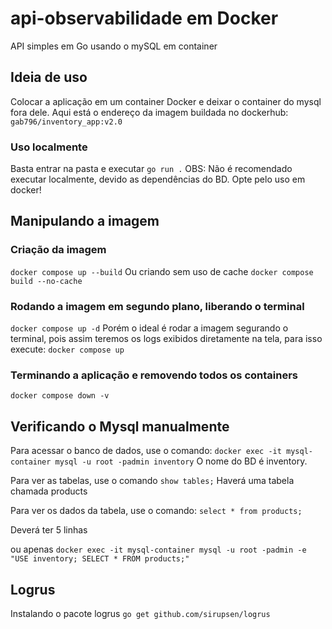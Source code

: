 # api-observabilidade em Docker
API simples em Go usando o mySQL em container

## Ideia de uso
Colocar a aplicação em um container Docker e deixar o container do mysql fora dele.
Aqui está o endereço da imagem buildada no dockerhub: `gab796/inventory_app:v2.0`

### Uso localmente
Basta entrar na pasta e executar `go run .`
OBS: Não é recomendado executar localmente, devido as dependências do BD. Opte pelo uso em docker!

## Manipulando a imagem

### Criação da imagem
`docker compose up --build`
Ou criando sem uso de cache
`docker compose build --no-cache`

### Rodando a imagem em segundo plano, liberando o terminal
`docker compose up -d`
Porém o ideal é rodar a imagem segurando o terminal, pois assim teremos os logs exibidos diretamente na tela, para isso execute:
`docker compose up`

### Terminando a aplicação e removendo todos os containers
`docker compose down -v`

## Verificando o Mysql manualmente

Para acessar o banco de dados, use o comando:
`docker exec -it mysql-container mysql -u root -padmin inventory`
O nome do BD é inventory.

Para ver as tabelas, use o comando
`show tables;`
Haverá uma tabela chamada products

Para ver os dados da tabela, use o comando:
`select * from products;`

Deverá ter 5 linhas

ou apenas
`docker exec -it mysql-container mysql -u root -padmin -e "USE inventory; SELECT * FROM products;"`

## Logrus

Instalando o pacote logrus
`go get github.com/sirupsen/logrus`
